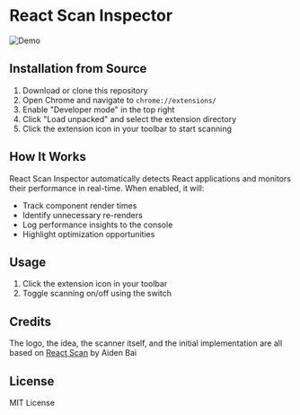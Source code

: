 # React Scan Inspector

![Demo](https://github.com/user-attachments/assets/0ca7c272-0407-4413-921f-56e6fcb4b6a0)

## Installation from Source

1. Download or clone this repository
2. Open Chrome and navigate to `chrome://extensions/`
3. Enable "Developer mode" in the top right
4. Click "Load unpacked" and select the extension directory
5. Click the extension icon in your toolbar to start scanning

## How It Works

React Scan Inspector automatically detects React applications and monitors their performance in real-time. When enabled, it will:

- Track component render times
- Identify unnecessary re-renders
- Log performance insights to the console
- Highlight optimization opportunities

## Usage

1. Click the extension icon in your toolbar
2. Toggle scanning on/off using the switch

## Credits

The logo, the idea, the scanner itself, and the initial implementation are all based on [React Scan](https://github.com/aidenybai/react-scan) by Aiden Bai

## License

MIT License
